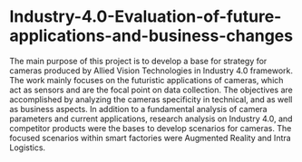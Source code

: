 # Industry-4.0-Evaluation-of-future-applications-and-business-changes
The main purpose of this project is to develop a base for strategy for cameras produced by Allied Vision Technologies in Industry 4.0 framework. The work mainly focuses on the futuristic applications of cameras, which act as sensors and are the focal point on data collection. The objectives are accomplished by analyzing the cameras specificity in technical, and as well as business aspects. In addition to a fundamental analysis of camera parameters and current applications, research analysis on Industry 4.0, and competitor products were the bases to develop scenarios for cameras. The focused scenarios within smart factories were Augmented Reality and Intra Logistics.
